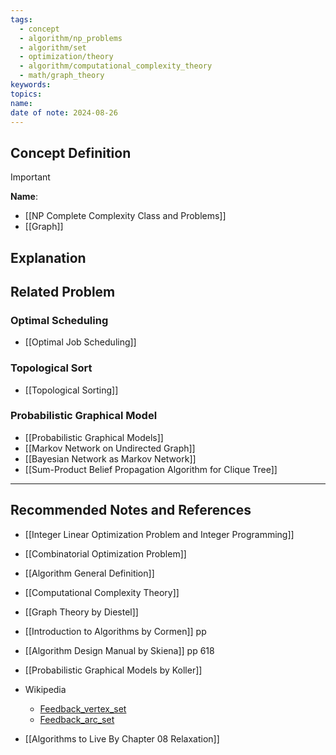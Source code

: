 ```yaml
---
tags:
  - concept
  - algorithm/np_problems
  - algorithm/set
  - optimization/theory
  - algorithm/computational_complexity_theory
  - math/graph_theory
keywords: 
topics: 
name: 
date of note: 2024-08-26
---
```


## Concept Definition

>[!important]
>**Name**: 



- [[NP Complete Complexity Class and Problems]]
- [[Graph]]

## Explanation


## Related Problem

### Optimal Scheduling

- [[Optimal Job Scheduling]]

### Topological Sort

- [[Topological Sorting]]

### Probabilistic Graphical Model

- [[Probabilistic Graphical Models]]
- [[Markov Network on Undirected Graph]]
- [[Bayesian Network as Markov Network]]
- [[Sum-Product Belief Propagation Algorithm for Clique Tree]]




-----------
##  Recommended Notes and References


- [[Integer Linear Optimization Problem and Integer Programming]]
- [[Combinatorial Optimization Problem]]
- [[Algorithm General Definition]]
- [[Computational Complexity Theory]]



- [[Graph Theory by Diestel]]
- [[Introduction to Algorithms by Cormen]] pp
- [[Algorithm Design Manual by Skiena]] pp 618
- [[Probabilistic Graphical Models by Koller]]


- Wikipedia
	- [Feedback_vertex_set](https://en.wikipedia.org/wiki/Feedback_vertex_set)
	- [Feedback_arc_set](https://en.wikipedia.org/wiki/Feedback_arc_set)
- [[Algorithms to Live By Chapter 08 Relaxation]]